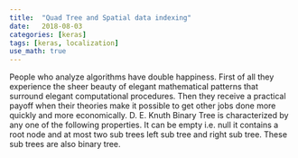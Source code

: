 ```yaml
---
title:  "Quad Tree and Spatial data indexing"
date:   2018-08-03
categories: [keras] 
tags: [keras, localization]
use_math: true
---
```


People who analyze algorithms have double happiness. First of all they experience the sheer beauty of elegant mathematical patterns that surround elegant computational procedures. Then they receive a practical payoff when their theories make it possible to get other jobs done more quickly and more economically. D. E. Knuth
Binary Tree is characterized by any one of the following properties.
It can be empty i.e. null
it contains a root node and at most two sub trees left sub tree and right sub tree. These sub trees are also binary tree.
